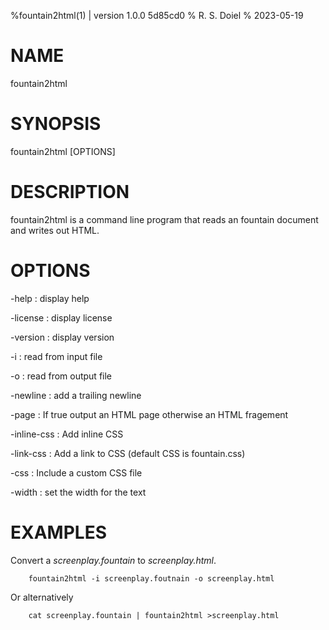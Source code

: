 %fountain2html(1) | version 1.0.0 5d85cd0
% R. S. Doiel
% 2023-05-19

# NAME

fountain2html

# SYNOPSIS

fountain2html [OPTIONS] 

# DESCRIPTION

fountain2html is a command line program that reads an fountain document and writes out HTML.

# OPTIONS

-help
: display help

-license
: display license

-version
: display version

-i
: read from input file

-o
: read from output file

-newline
: add a trailing newline

-page
: If true output an HTML page otherwise an HTML fragement

-inline-css
: Add inline CSS

-link-css
: Add a link to CSS (default CSS is fountain.css)

-css
: Include a custom CSS file

-width
: set the width for the text


# EXAMPLES

Convert a *screenplay.fountain* to *screenplay.html*.

~~~
    fountain2html -i screenplay.foutnain -o screenplay.html
~~~

Or alternatively

~~~
    cat screenplay.fountain | fountain2html >screenplay.html
~~~



